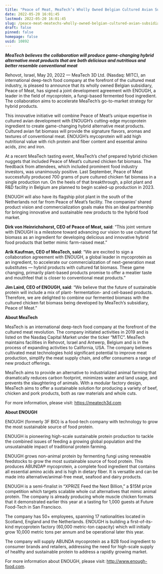 ```yaml
---
title: "Peace of Meat, MeaTech’s Wholly Owned Belgian Cultured Avian Subsidiary Signs Strategic Agreement with ENOUGH, a Leader in the Field of Mycoprotein, to Accelerate Commercialization"
date: 2022-05-20 16:01:45
lastmod: 2022-05-20 16:01:45
slug: /peace-meat-meatechs-wholly-owned-belgian-cultured-avian-subsidiary-signs-strategic
draft: false
pinned: false
homepage: false
uuid: 10892
---
```

<p><em><strong>MeaTech believes the collaboration will produce game-changing hybrid alternative meat products that are both delicious and nutritious and better resemble conventional meat</strong></em></p>
<p>Rehovot, Israel, May 20, 2022 — MeaTech 3D Ltd. (Nasdaq: MITC), an international deep-tech food company at the forefront of the cultured meat industry, is pleased to announce that its wholly owned Belgian subsidiary, Peace of Meat, has signed a joint development agreement with ENOUGH, a leader in the field of mycoprotein, a fungi-based fermented food ingredient. The collaboration aims to accelerate MeaTech’s go-to-market strategy for hybrid products.</p>
<p>This innovative initiative will combine Peace of Meat’s unique expertise in cultured avian development with ENOUGH’s cutting-edge mycoprotein ingredient to create game-changing hybrid alternative meat products. Cultured avian fat biomass will provide the signature flavors, aromas and textures of conventional meat. ENOUGH’s mycoprotein will add high nutritional value with rich protein and fiber content and essential amino acids, zinc and iron.</p>
<p>At a recent MeaTech tasting event, MeaTech’s chef prepared hybrid chicken nuggets that included Peace of Meat’s cultured chicken fat biomass. The feedback from attendees, which included prominent food industry investors, was unanimously positive. Last September, Peace of Meat successfully produced 700 grams of pure cultured chicken fat biomass in a single production run. On the heels of that breakthrough, a pilot plant and R&D facility in Belgium are planned to begin scaled-up production in 2023.</p>
<p>ENOUGH will also have its flagship pilot plant in the south of the Netherlands not far from Peace of Meat’s facility. The companies’ shared product vision and commercialization goals make this an ideal partnership for bringing innovative and sustainable new products to the hybrid food market.</p>
<p><strong>Dirk von Heinrichshorst, CEO of Peace of Meat, said</strong>: “This joint venture with ENOUGH is a milestone toward advancing our vision to use cultured fat biomass as an ingredient for developing delicious and innovative hybrid food products that better mimic farm-raised meat.”</p>
<p><strong>Arik Kaufman, CEO of MeaTech, said</strong>: “We are excited to sign a collaboration agreement with ENOUGH, a global leader in mycoprotein as an ingredient, to accelerate our commercialization of next-generation meat substitutes — hybrid products with cultured fat biomass. These game changing, primarily plant-based products promise to offer a meatier taste and mouthfeel that is closer to conventional meat products.”</p>
<p><strong>Jim Laird, CEO of ENOUGH, said</strong>: “We believe that the future of sustainable protein will include a mix of plant- fermentation- and cell-based products. Therefore, we are delighted to combine our fermented biomass with the cultured chicken fat biomass being developed by MeaTech’s subsidiary, Peace of Meat.”</p>
<p><strong>About MeaTech</strong></p>
<p>MeaTech is an international deep-tech food company at the forefront of the cultured meat revolution. The company initiated activities in 2019 and is listed on the Nasdaq Capital Market under the ticker “MITC”. MeaTech maintains facilities in Rehovot, Israel and Antwerp, Belgium and is in the process of expanding activities to California, USA. The company believes cultivated meat technologies hold significant potential to improve meat production, simplify the meat supply chain, and offer consumers a range of new product offerings.</p>
<p>MeaTech aims to provide an alternative to industrialized animal farming that dramatically reduces carbon footprint, minimizes water and land usage, and prevents the slaughtering of animals. With a modular factory design, MeaTech aims to offer a sustainable solution for producing a variety of beef, chicken and pork products, both as raw materials and whole cuts.</p>
<p>For more information, please visit: <a href="https://meatech3d.com">https://meatech3d.com</a></p>
<p><strong>About ENOUGH</strong></p>
<p>ENOUGH (formerly 3F BIO) is a food-tech company with technology to grow the most sustainable source of food protein.</p>
<p>ENOUGH is pioneering high-scale sustainable protein production to tackle the combined issues of feeding a growing global population and the unsustainable impact of traditional protein farming.</p>
<p>ENOUGH grows non-animal protein by fermenting fungi using renewable feedstocks to grow the most sustainable source of food protein. This produces ABUNDA® mycoprotein, a complete food ingredient that contains all essential amino acids and is high in dietary fiber. It is versatile and can be made into alternative/animal-free meat, seafood and dairy products.</p>
<p>ENOUGH is a semi-finalist in “XPRIZE Feed the Next Billion,” a $15M prize competition which targets scalable whole cut alternatives that mimic animal protein. The company is already producing whole muscle chicken formats that it demonstrated earlier this year at a tasting for 1,000 guests at Future Food-Tech in San Francisco.</p>
<p>The company has 50+ employees, spanning 17 nationalities located in Scotland, England and the Netherlands. ENOUGH is building a first-of-its-kind mycoprotein factory (60,000 metric-ton capacity) which will initially grow 10,000 metric tons per annum and be operational later this year.</p>
<p>The company will supply ABUNDA mycoprotein as a B2B food ingredient to consumer brands and retailers, addressing the need for high-scale supply of healthy and sustainable protein to address a rapidly growing market.</p>
<p>For more information about ENOUGH, please visit: <a href="http://www.enough-food.com">http://www.enough-food.com</a>. </p>

